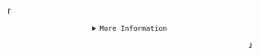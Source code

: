 <p align="left"><b>「</b></p>
  <details align="center">
<summary>
   <samp>More Information</samp>
  </summary>
  <br>
   <samp><sub>I might look like I’m doing nothing, but in my head, I’m quite busy.</sub></samp>
   <br />
   <br />
</details>
<p align="right"><b>」</b></p>